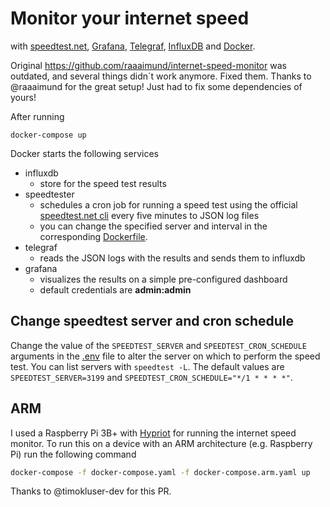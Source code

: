 # Monitor your internet speed

with [speedtest.net][1], [Grafana][2], [Telegraf][3], [InfluxDB][4] and [Docker][5].

Original https://github.com/raaaimund/internet-speed-monitor was outdated, and several things didn´t work anymore.
Fixed them. Thanks to @raaaimund for the great setup! Just had to fix some dependencies of yours!

After running 

```
docker-compose up
```

Docker starts the following services

* influxdb
    * store for the speed test results
* speedtester
    * schedules a cron job for running a speed test using the official [speedtest.net cli][6] every five minutes to JSON log files
    * you can change the specified server and interval in the corresponding [Dockerfile][7].
* telegraf
    * reads the JSON logs with the results and sends them to influxdb
* grafana
    * visualizes the results on a simple pre-configured dashboard
    * default credentials are **admin:admin**

## Change speedtest server and cron schedule

Change the value of the ``SPEEDTEST_SERVER`` and ``SPEEDTEST_CRON_SCHEDULE`` arguments in the [.env](.env) file to alter the server on which to perform the speed test. You can list servers with ``speedtest -L``. The default values are ``SPEEDTEST_SERVER=3199`` and ``SPEEDTEST_CRON_SCHEDULE="*/1 * * * *"``.

## ARM

I used a Raspberry Pi 3B+ with [Hypriot][8] for running the internet speed monitor.
To run this on a device with an ARM architecture (e.g. Raspberry Pi) run the following command

```bash
docker-compose -f docker-compose.yaml -f docker-compose.arm.yaml up
```

Thanks to @timokluser-dev for this PR.

[1]: https://www.speedtest.net/
[2]: https://grafana.com/
[3]: https://www.influxdata.com/time-series-platform/telegraf/
[4]: https://www.influxdata.com/
[5]: https://www.docker.com/
[6]: https://www.speedtest.net/apps/cli
[7]: speedtest/Dockerfile
[8]: https://blog.hypriot.com/
